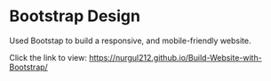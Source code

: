 # Bootstrap Design
Used Bootstap to build a responsive, and mobile-friendly website.

Click the link to view: https://nurgul212.github.io/Build-Website-with-Bootstrap/


